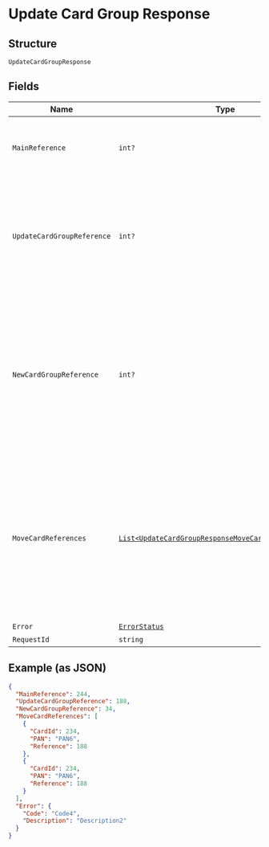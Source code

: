 
# Update Card Group Response

## Structure

`UpdateCardGroupResponse`

## Fields

| Name | Type | Tags | Description |
|  --- | --- | --- | --- |
| `MainReference` | `int?` | Optional | Reference number for tracking the overall request.<br>The value will be null when the validation fails. |
| `UpdateCardGroupReference` | `int?` | Optional | Reference number for tracking the execution of terminate card-group request.<br>Reference number will be null when the validations fail or TerminateCardGroup in the request object is false. |
| `NewCardGroupReference` | `int?` | Optional | Reference number for tracking the execution of new card group creation in the case when the cards in the terminating card-group have to be moved to a new card-group.<br>Reference number will be null when the validations fail or new card-group creation is not requested. |
| `MoveCardReferences` | [`List<UpdateCardGroupResponseMoveCardReferencesItems>`](../../doc/models/update-card-group-response-move-card-references-items.md) | Optional | List of cards submitted successfully for processing the move to the target card-group or to change card-group to null.<br>This list will be empty when the validations fail or there are no cards in the card-group that is getting terminated or MoveCards in the request object is false |
| `Error` | [`ErrorStatus`](../../doc/models/error-status.md) | Optional | - |
| `RequestId` | `string` | Optional | API Request ID |

## Example (as JSON)

```json
{
  "MainReference": 244,
  "UpdateCardGroupReference": 188,
  "NewCardGroupReference": 34,
  "MoveCardReferences": [
    {
      "CardId": 234,
      "PAN": "PAN6",
      "Reference": 188
    },
    {
      "CardId": 234,
      "PAN": "PAN6",
      "Reference": 188
    }
  ],
  "Error": {
    "Code": "Code4",
    "Description": "Description2"
  }
}
```

